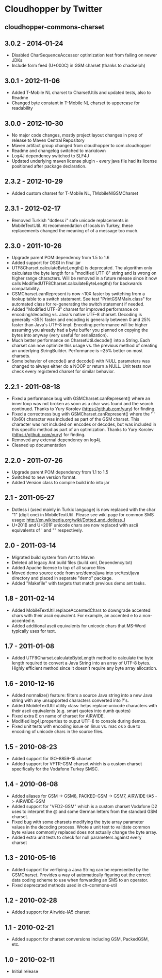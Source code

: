 Cloudhopper by Twitter
============================

cloudhopper-commons-charset
---------------------------

## 3.0.2 - 2014-01-24
 - Disabled CharSequenceAccessor optimization test from failing on newer JDKs
 - Include form feed (U+000C) in GSM charset (thanks to chadselph)

## 3.0.1 - 2012-11-06
 - Added T-Mobile NL charset to CharsetUtils and updated tests, also to Readme
 - Changed byte constant in T-Mobile NL charset to uppercase for readability

## 3.0.0 - 2012-10-30
 - No major code changes, mostly project layout changes in prep of release to
   Maven Central Repository
 - Maven artifact group changed from cloudhopper to com.cloudhopper
 - Readme and changelog switched to markdown
 - Log4J dependency switched to SLF4J
 - Updated underlying maven license plugin - every java file had its
   license positioned after package declaration.

## 2.3.2 - 2012-10-29
 - Added custom charset for T-Mobile NL, TMobileNlGSMCharset

## 2.3.1 - 2012-02-17
 - Removed Turkish "dotless i" safe unicode replacements in MobileTextUtil.
    At recommendation of locals in Turkey, these replacements changed the 
    meaning of of a message too much.

## 2.3.0 - 2011-10-26
 - Upgrade parent POM dependency from 1.5 to 1.6
 - Added support for OSGI in final jar
 - UTF8Charset.calculateByteLength() is deprecated.  The algorithm  only
    calculates the byte length for a "modified UTF-8" string and is wrong on
    higher range characters.  Will be removed in a future release since it
    now calls ModifiedUTF8Charset.calculateByteLength() for backwards compatability.
 - GSMCharset.canRepresent is now ~10X faster by switching from a lookup table
    to a switch statement.  See test "PrintGSMMain.class" for automated class
    for re-generating the switch statement if needed.
 - Added "Modified UTF-8" charset for improved performance on encoding/decoding
    vs. Java's native UTF-8 charset.  Decoding is generally ~35% faster and 
    encoding is generally between 0 and 25% faster than Java's UTF-8 impl. 
    Encoding performance will be higher assuming you already had a byte buffer
    you planned on copying the bytes into anyway (very useful for serialization).
 - Much better performance on CharsetUtil.decode() into a String.  Each 
    charset can now optimize this usage vs. the previous method of creating
    an underlying StringBuilder.  Performance is ~25% better on most charsets.
 - Some behavior of encode() and decode() with NULL parameters was changed
    to always either do a NOOP or return a NULL.  Unit tests now check every
    registered charset for similar behavior.

## 2.2.1 - 2011-08-18
 - Fixed a performance bug with GSMCharset.canRepresent() where an inner loop
    was not broken as soon as a char was found and the search continued.
    Thanks to Yury Korolev (https://github.com/yury) for finding.
 - Fixed a correctness bug with GSMCharset.canRepresent() where the '`' (0x60)
    character was included as part of the GSM charset. This character was not
    included on encodes or decodes, but was included in this specific method
    as part of an optimization.
    Thanks to Yury Korolev (https://github.com/yury) for finding.
 - Removed any external dependency on log4j.
 - Cleaned up documentation

## 2.2.0 - 2011-07-26
 - Upgrade parent POM dependency from 1.1 to 1.5
 - Switched to new version format.
 - Added Version class to compile build info into jar

## 2.1 - 2011-05-27
 - Dotless i (used mainly in Turkic language) is now replaced with the char "1"
    (digit one) in MobileTextUtil. Please see wiki page for common SMS usage:
      http://en.wikipedia.org/wiki/Dotted_and_dotless_I
 - U+201B and U+201F unicode chars are now replaced with ascii equivalents of
    ' and "" respectively.

## 2.0 - 2011-03-14
 - Migrated build system from Ant to Maven
 - Deleted all legacy Ant build files (build.xml, Dependency.txt)
 - Added Apache license to top of all source files
 - Moved demo source code from src/demo/java into src/test/java directory and
    placed in separate "demo" package.
 - Added "Makefile" with targets that match previous demo ant tasks.

## 1.8 - 2011-02-14
 - Added MobileTextUtil.replaceAccentedChars to downgrade accented chars with
    their ascii equivalent.  For example, an accented e to a non-accented e.
 - Added additional ascii equivalents for unicode chars that MS-Word typically
    uses for text.

## 1.7 - 2011-01-08
 - Added UTF8Charset.calculateByteLength method to calculate the byte length
    required to convert a Java String into an array of UTF-8 bytes. Highly
    efficient method since it doesn't require any byte array allocation.

## 1.6 - 2010-12-16
 - Added normalize() feature: filters a source Java string into a new Java
    string with any unsupported characters converted into ?'s.
 - Added MobileTextUtil utility class: helps replace unicode characters with
    their ascii equivalents (e.g. smart quotes into dumb quotes)
 - Fixed extra E on name of charset for AIRWIDE.
 - Modified log4j.properties to ouput UTF-8 to console during demos.
 - Fixed unit tests with encoding issue on linux vs. mac os x due to encoding
    of unicode chars in the source files.

## 1.5 - 2010-08-23
 - Added support for ISO-8859-15 charset
 - Added support for VFTR-GSM charset which is a custom charset specifically
    for the Vodafone Turkey SMSC.

## 1.4 - 2010-06-08
 - Added aliases for GSM -> GSM8, PACKED-GSM -> GSM7, AIRWIDE-IA5 -> AIRWIDE-GSM
 - Added support for "VFD2-GSM" which is a custom charset Vodafone D2 uses to
    interpret the @ and some German letters from the standard GSM charset.
 - Fixed bug with some charsets modifying the byte array parameter values in
    the decoding process.  Wrote a unit test to validate common byte values
    commonly replaced does not actually change the byte array.
 - Added extra unit tests to check for null parameters against every charset

## 1.3 - 2010-05-16
 - Added support for verfiying a Java String can be represented by the
    GSMCharset.  Provides a way of automatically figuring out the correct
    data coding scheme to use when forwarding an SMS to an operator.
 - Fixed deprecated methods used in ch-commons-util

## 1.2 - 2010-02-28
 - Added support for Airwide-IA5 charset

## 1.1 - 2010-02-21
 - Added support for charset conversions including GSM, PackedGSM, etc.

## 1.0 - 2010-02-11
 - Initial release

